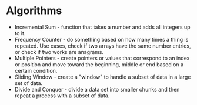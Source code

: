 # Algorithms

-   Incremental Sum - function that takes a number and adds all integers up to it.
-   Frequency Counter - do something based on how many times a thing is repeated. Use cases, check if two arrays have the same number entries, or check if two works are anagrams.
-   Multiple Pointers - create pointers or values that correspond to an index or position and move toward the beginning, middle or end based on a certain condition.
-   Sliding Window - create a "window" to handle a subset of data in a large set of data.
-   Divide and Conquer - divide a data set into smaller chunks and then repeat a process with a subset of data.

